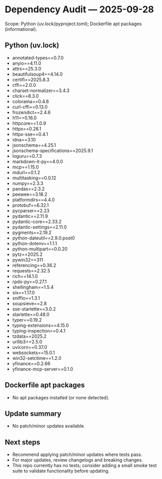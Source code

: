 # Dependency Audit — 2025-09-28

Scope: Python (uv.lock/pyproject.toml); Dockerfile apt packages (informational).

## Python (uv.lock)
- annotated-types==0.7.0
- anyio==4.11.0
- attrs==25.3.0
- beautifulsoup4==4.14.0
- certifi==2025.8.3
- cffi==2.0.0
- charset-normalizer==3.4.3
- click==8.3.0
- colorama==0.4.6
- curl-cffi==0.13.0
- frozendict==2.4.6
- h11==0.16.0
- httpcore==1.0.9
- httpx==0.28.1
- httpx-sse==0.4.1
- idna==3.10
- jsonschema==4.25.1
- jsonschema-specifications==2025.9.1
- loguru==0.7.3
- markdown-it-py==4.0.0
- mcp==1.15.0
- mdurl==0.1.2
- multitasking==0.0.12
- numpy==2.3.3
- pandas==2.3.2
- peewee==3.18.2
- platformdirs==4.4.0
- protobuf==6.32.1
- pycparser==2.23
- pydantic==2.11.9
- pydantic-core==2.33.2
- pydantic-settings==2.11.0
- pygments==2.19.2
- python-dateutil==2.9.0.post0
- python-dotenv==1.1.1
- python-multipart==0.0.20
- pytz==2025.2
- pywin32==311
- referencing==0.36.2
- requests==2.32.5
- rich==14.1.0
- rpds-py==0.27.1
- shellingham==1.5.4
- six==1.17.0
- sniffio==1.3.1
- soupsieve==2.8
- sse-starlette==3.0.2
- starlette==0.48.0
- typer==0.19.2
- typing-extensions==4.15.0
- typing-inspection==0.4.1
- tzdata==2025.2
- urllib3==2.5.0
- uvicorn==0.37.0
- websockets==15.0.1
- win32-setctime==1.2.0
- yfinance==0.2.66
- yfinance-mcp-server==0.1.0

## Dockerfile apt packages
- No apt packages installed (or none detected).

## Update summary
- No patch/minor updates available.

## Next steps
- Recommend applying patch/minor updates where tests pass.
- For major updates, review changelogs and breaking changes.
- This repo currently has no tests; consider adding a small smoke test suite to validate functionality before updating.